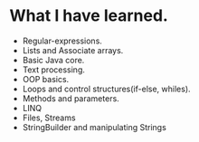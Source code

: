# What I have learned.

* Regular-expressions.
* Lists and Associate arrays.
* Basic Java core.
* Text processing.
* OOP basics.
* Loops and control structures(if-else, whiles).
* Methods and parameters.
* LINQ
* Files, Streams
* StringBuilder and manipulating Strings



